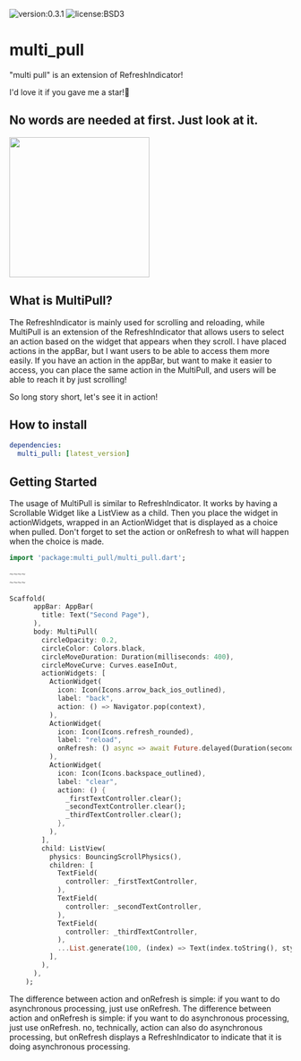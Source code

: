 
![version:0.3.1](https://img.shields.io/badge/version-0.3.1-f53.svg)
![license:BSD3](https://img.shields.io/badge/license-BSD3-0d0.svg)

# multi_pull

"multi pull" is an extension of RefreshIndicator!

I'd love it if you gave me a star!🌟

## No words are needed at first. Just look at it.

<img width=250 src="https://user-images.githubusercontent.com/61507019/119260538-32a26680-bc0e-11eb-94ac-7c341a00aa79.gif">


## What is MultiPull?

The RefreshIndicator is mainly used for scrolling and reloading, while MultiPull is an extension of the RefreshIndicator that allows users to select an action based on the widget that appears when they scroll. I have placed actions in the appBar, but I want users to be able to access them more easily. If you have an action in the appBar, but want to make it easier to access, you can place the same action in the MultiPull, and users will be able to reach it by just scrolling!

So long story short, let's see it in action!


## How to install

```pubspec.yml
dependencies:
  multi_pull: [latest_version]
```

## Getting Started

The usage of MultiPull is similar to RefreshIndicator. It works by having a Scrollable Widget like a ListView as a child. Then you place the widget in actionWidgets, wrapped in an ActionWidget that is displayed as a choice when pulled. Don't forget to set the action or onRefresh to what will happen when the choice is made.

```dart:main.dart
import 'package:multi_pull/multi_pull.dart';

~~~~
~~~~

Scaffold(
      appBar: AppBar(
        title: Text("Second Page"),
      ),
      body: MultiPull(
        circleOpacity: 0.2,
        circleColor: Colors.black,
        circleMoveDuration: Duration(milliseconds: 400),
        circleMoveCurve: Curves.easeInOut,
        actionWidgets: [
          ActionWidget(
            icon: Icon(Icons.arrow_back_ios_outlined),
            label: "back",
            action: () => Navigator.pop(context),
          ),
          ActionWidget(
            icon: Icon(Icons.refresh_rounded),
            label: "reload",
            onRefresh: () async => await Future.delayed(Duration(seconds: 2)),
          ),
          ActionWidget(
            icon: Icon(Icons.backspace_outlined),
            label: "clear",
            action: () {
              _firstTextController.clear();
              _secondTextController.clear();
              _thirdTextController.clear();
            },
          ),
        ],
        child: ListView(
          physics: BouncingScrollPhysics(),
          children: [
            TextField(
              controller: _firstTextController,
            ),
            TextField(
              controller: _secondTextController,
            ),
            TextField(
              controller: _thirdTextController,
            ),
            ...List.generate(100, (index) => Text(index.toString(), style: TextStyle(fontSize: 20, fontWeight: FontWeight.bold))),
          ],
        ),
      ),
    );
```

The difference between action and onRefresh is simple: if you want to do asynchronous processing, just use onRefresh. The difference between action and onRefresh is simple: if you want to do asynchronous processing, just use onRefresh. no, technically, action can also do asynchronous processing, but onRefresh displays a RefreshIndicator to indicate that it is doing asynchronous processing.
